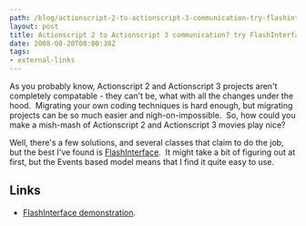 ```yaml
---
path: /blog/actionscript-2-to-actionscript-3-communication-try-flashinterface/
layout: post
title: Actionscript 2 to Actionscript 3 communication? try FlashInterface...
date: 2008-08-20T08:00:38Z
tags:
- external-links
---
```


As you probably know, Actionscript 2 and Actionscript 3 projects aren't completely compatable - they can't be, what with all the changes under the hood.  Migrating your own coding techniques is hard enough, but migrating projects can be so much easier and nigh-on-impossible.  So, how could you make a mish-mash of Actionscript 2 and Actionscript 3 movies play nice?

Well, there's a few solutions, and several classes that claim to do the job, but the best I've found is [FlashInterface](http://www.flashextensions.com/products/flashinterface/examples/01_flashinterface_avms.html).  It might take a bit of figuring out at first, but the Events based model means that I find it quite easy to use.

## Links

*   [FlashInterface demonstration](http://www.flashextensions.com/products/flashinterface/examples/01_flashinterface_avms.html).